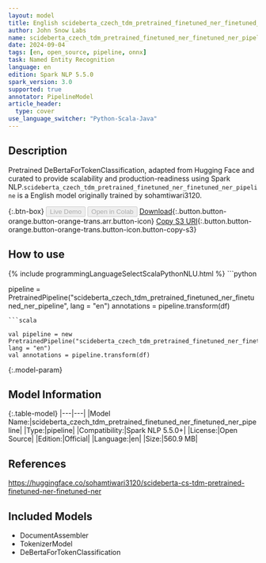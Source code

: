 ```yaml
---
layout: model
title: English scideberta_czech_tdm_pretrained_finetuned_ner_finetuned_ner_pipeline pipeline DeBertaForTokenClassification from sohamtiwari3120
author: John Snow Labs
name: scideberta_czech_tdm_pretrained_finetuned_ner_finetuned_ner_pipeline
date: 2024-09-04
tags: [en, open_source, pipeline, onnx]
task: Named Entity Recognition
language: en
edition: Spark NLP 5.5.0
spark_version: 3.0
supported: true
annotator: PipelineModel
article_header:
  type: cover
use_language_switcher: "Python-Scala-Java"
---
```


## Description

Pretrained DeBertaForTokenClassification, adapted from Hugging Face and curated to provide scalability and production-readiness using Spark NLP.`scideberta_czech_tdm_pretrained_finetuned_ner_finetuned_ner_pipeline` is a English model originally trained by sohamtiwari3120.

{:.btn-box}
<button class="button button-orange" disabled>Live Demo</button>
<button class="button button-orange" disabled>Open in Colab</button>
[Download](https://s3.amazonaws.com/auxdata.johnsnowlabs.com/public/models/scideberta_czech_tdm_pretrained_finetuned_ner_finetuned_ner_pipeline_en_5.5.0_3.0_1725473494171.zip){:.button.button-orange.button-orange-trans.arr.button-icon}
[Copy S3 URI](s3://auxdata.johnsnowlabs.com/public/models/scideberta_czech_tdm_pretrained_finetuned_ner_finetuned_ner_pipeline_en_5.5.0_3.0_1725473494171.zip){:.button.button-orange.button-orange-trans.button-icon.button-copy-s3}

## How to use



<div class="tabs-box" markdown="1">
{% include programmingLanguageSelectScalaPythonNLU.html %}
```python

pipeline = PretrainedPipeline("scideberta_czech_tdm_pretrained_finetuned_ner_finetuned_ner_pipeline", lang = "en")
annotations =  pipeline.transform(df)   

```
```scala

val pipeline = new PretrainedPipeline("scideberta_czech_tdm_pretrained_finetuned_ner_finetuned_ner_pipeline", lang = "en")
val annotations = pipeline.transform(df)

```
</div>

{:.model-param}
## Model Information

{:.table-model}
|---|---|
|Model Name:|scideberta_czech_tdm_pretrained_finetuned_ner_finetuned_ner_pipeline|
|Type:|pipeline|
|Compatibility:|Spark NLP 5.5.0+|
|License:|Open Source|
|Edition:|Official|
|Language:|en|
|Size:|560.9 MB|

## References

https://huggingface.co/sohamtiwari3120/scideberta-cs-tdm-pretrained-finetuned-ner-finetuned-ner

## Included Models

- DocumentAssembler
- TokenizerModel
- DeBertaForTokenClassification